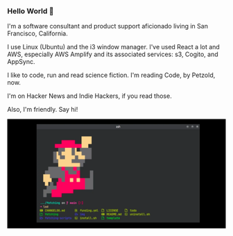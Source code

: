 ### Hello World 👋

I'm a software consultant and product support aficionado living in San Francisco, California.

I use Linux (Ubuntu) and the i3 window manager. I've used React a lot and AWS, especially AWS Amplify and its associated services: s3, Cogito, and AppSync.

I like to code, run and read science fiction. I'm reading Code, by Petzold, now. 

I'm on Hacker News and Indie Hackers, if you read those. 

Also, I'm friendly. Say hi!

![mario in the terminal](mario.webp)



